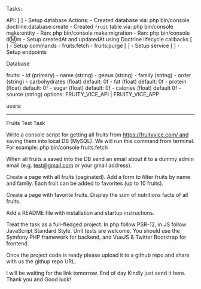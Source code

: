 Tasks:

API:
[ ] - Setup database
        Actions:
            - Created database via: php bin/console doctrine:database:create
            - Created `fruit` table via: php bin/console make:entity
            - Ran: php bin/console make:migration
            - Ran: php bin/console d:m:m 
            - Setup createdAt and updatedAt using Doctrine lifecycle callbacks
[ ] - Setup commands
    - fruits:fetch
    - fruits:purge
[ ] - Setup service
[ ] - Setup endpoints

Database

fruits:
    - id (primary)
    - name (string)
    - genus (string)
    - family (string)
    - order (string)
    - carbohydrates (float) default: 0f
    - fat (float) default: 0f
    - protein (float) default: 0f
    - sugar (float) default: 0f
    - calories (float) default 0f
    - source (string) options: FRUITY_VICE_API | FRUITY_VICE_APP

users:
    


------
Fruits Test Task

Write a console script for getting all fruits from https://fruityvice.com/ and saving them into local DB (MySQL). We will run this command from terminal.
For example:
php bin/console fruits:fetch

When all fruits a saved into the DB send an email about it to a dummy admin email (e.g. test@gmail.com or your gmail address).

Create a page with all fruits (paginated). Add a form to filter fruits by name and family. Each fruit can be added to favorites (up to 10 fruits).

Create a page with favorite fruits. Display the sum of nutritions facts of all fruits.

Add a README file with installation and startup instructions.

Treat the task as a full-fledged project. In php follow PSR-12, in JS follow JavaScript Standard Style. Unit tests are welcome. You should use the Symfony PHP framework for backend, and VueJS & Twitter Bootstrap for frontend.

Once the project code is ready please upload it to a github repo and share with us the githup repo URL.

I will be waiting for the link tomorrow. End of day Kindly just send it here. Thank you and Good luck!
    

